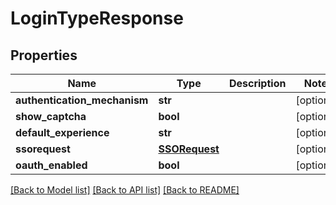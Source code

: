 # LoginTypeResponse

## Properties
Name | Type | Description | Notes
------------ | ------------- | ------------- | -------------
**authentication_mechanism** | **str** |  | [optional] 
**show_captcha** | **bool** |  | [optional] 
**default_experience** | **str** |  | [optional] 
**ssorequest** | [**SSORequest**](SSORequest.md) |  | [optional] 
**oauth_enabled** | **bool** |  | [optional] 

[[Back to Model list]](../README.md#documentation-for-models) [[Back to API list]](../README.md#documentation-for-api-endpoints) [[Back to README]](../README.md)


